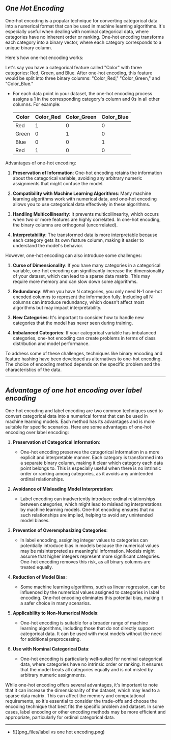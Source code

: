 ***One Hot Encoding***
----
One-hot encoding is a popular technique for converting categorical data into a numerical format that can be used in machine learning algorithms. It's especially useful when dealing with nominal categorical data, where categories have no inherent order or ranking. One-hot encoding transforms each category into a binary vector, where each category corresponds to a unique binary column.

Here's how one-hot encoding works:

Let's say you have a categorical feature called "Color" with three categories: Red, Green, and Blue. After one-hot encoding, this feature would be split into three binary columns: "Color_Red," "Color_Green," and "Color_Blue."

- For each data point in your dataset, the one-hot encoding process assigns a 1 in the corresponding category's column and 0s in all other columns. For example:

  | Color   | Color_Red | Color_Green | Color_Blue |
  | ------- | --------- | ---------- | ---------- |
  | Red     | 1         | 0          | 0          |
  | Green   | 0         | 1          | 0          |
  | Blue    | 0         | 0          | 1          |
  | Red     | 1         | 0          | 0          |

Advantages of one-hot encoding:

1. **Preservation of Information**: One-hot encoding retains the information about the categorical variable, avoiding any arbitrary numeric assignments that might confuse the model.

2. **Compatibility with Machine Learning Algorithms**: Many machine learning algorithms work with numerical data, and one-hot encoding allows you to use categorical data effectively in these algorithms.

3. **Handling Multicollinearity**: It prevents multicollinearity, which occurs when two or more features are highly correlated. In one-hot encoding, the binary columns are orthogonal (uncorrelated).

4. **Interpretability**: The transformed data is more interpretable because each category gets its own feature column, making it easier to understand the model's behavior.

However, one-hot encoding can also introduce some challenges:

1. **Curse of Dimensionality**: If you have many categories in a categorical variable, one-hot encoding can significantly increase the dimensionality of your dataset, which can lead to a sparse data matrix. This may require more memory and can slow down some algorithms.

2. **Redundancy**: When you have N categories, you only need N-1 one-hot encoded columns to represent the information fully. Including all N columns can introduce redundancy, which doesn't affect most algorithms but may impact interpretability.

3. **New Categories**: It's important to consider how to handle new categories that the model has never seen during training.

4. **Imbalanced Categories**: If your categorical variable has imbalanced categories, one-hot encoding can create problems in terms of class distribution and model performance.

To address some of these challenges, techniques like binary encoding and feature hashing have been developed as alternatives to one-hot encoding. The choice of encoding method depends on the specific problem and the characteristics of the data.

---

***Advantage of one hot encoding over label encoding***
---
One-hot encoding and label encoding are two common techniques used to convert categorical data into a numerical format that can be used in machine learning models. Each method has its advantages and is more suitable for specific scenarios. Here are some advantages of one-hot encoding over label encoding:

1. **Preservation of Categorical Information**:
   - One-hot encoding preserves the categorical information in a more explicit and interpretable manner. Each category is transformed into a separate binary column, making it clear which category each data point belongs to. This is especially useful when there is no intrinsic order or ranking among categories, as it avoids any unintended ordinal relationships.

2. **Avoidance of Misleading Model Interpretation**:
   - Label encoding can inadvertently introduce ordinal relationships between categories, which might lead to misleading interpretations by machine learning models. One-hot encoding ensures that no such relationships are implied, helping to avoid any unintended model biases.

3. **Prevention of Overemphasizing Categories**:
   - In label encoding, assigning integer values to categories can potentially introduce bias in models because the numerical values may be misinterpreted as meaningful information. Models might assume that higher integers represent more significant categories. One-hot encoding removes this risk, as all binary columns are treated equally.

4. **Reduction of Model Bias**:
   - Some machine learning algorithms, such as linear regression, can be influenced by the numerical values assigned to categories in label encoding. One-hot encoding eliminates this potential bias, making it a safer choice in many scenarios.

5. **Applicability to Non-Numerical Models**:
   - One-hot encoding is suitable for a broader range of machine learning algorithms, including those that do not directly support categorical data. It can be used with most models without the need for additional preprocessing.

6. **Use with Nominal Categorical Data**:
   - One-hot encoding is particularly well-suited for nominal categorical data, where categories have no intrinsic order or ranking. It ensures that the model treats all categories equally and is not misled by arbitrary numeric assignments.

While one-hot encoding offers several advantages, it's important to note that it can increase the dimensionality of the dataset, which may lead to a sparse data matrix. This can affect the memory and computational requirements, so it's essential to consider the trade-offs and choose the encoding technique that best fits the specific problem and dataset. In some cases, label encoding or other encoding methods may be more efficient and appropriate, particularly for ordinal categorical data.

---
- ![](png_files/label vs one hot encoding.png)


